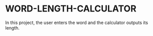 # WORD-LENGTH-CALCULATOR
In this project, the user enters the word and the calculator outputs its length.
